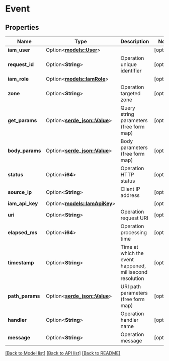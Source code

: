 # Event

## Properties

Name | Type | Description | Notes
------------ | ------------- | ------------- | -------------
**iam_user** | Option<[**models::User**](user.md)> |  | [optional]
**request_id** | Option<**String**> | Operation unique identifier | [optional]
**iam_role** | Option<[**models::IamRole**](iam-role.md)> |  | [optional]
**zone** | Option<**String**> | Operation targeted zone | [optional]
**get_params** | Option<[**serde_json::Value**](.md)> | Query string parameters (free form map) | [optional]
**body_params** | Option<[**serde_json::Value**](.md)> | Body parameters (free form map) | [optional]
**status** | Option<**i64**> | Operation HTTP status | [optional]
**source_ip** | Option<**String**> | Client IP address | [optional]
**iam_api_key** | Option<[**models::IamApiKey**](iam-api-key.md)> |  | [optional]
**uri** | Option<**String**> | Operation request URI | [optional]
**elapsed_ms** | Option<**i64**> | Operation processing time | [optional]
**timestamp** | Option<**String**> | Time at which the event happened, millisecond resolution | [optional]
**path_params** | Option<[**serde_json::Value**](.md)> | URI path parameters (free form map) | [optional]
**handler** | Option<**String**> | Operation handler name | [optional]
**message** | Option<**String**> | Operation message | [optional]

[[Back to Model list]](../README.md#documentation-for-models) [[Back to API list]](../README.md#documentation-for-api-endpoints) [[Back to README]](../README.md)


